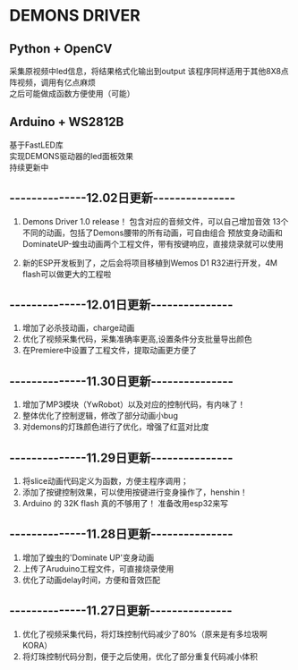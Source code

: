 # DEMONS DRIVER 

## Python + OpenCV     
采集原视频中led信息，将结果格式化输出到output
该程序同样适用于其他8X8点阵视频，调用有亿点麻烦  
之后可能做成函数方便使用（可能）  

## Arduino + WS2812B   
基于FastLED库   
实现DEMONS驱动器的led面板效果      
持续更新中    


## --------------12.02日更新---------------


1. Demons Driver 1.0 release！
    包含对应的音频文件，可以自己增加音效
    13个不同的动画，包括了Demons腰带的所有动画，可自由组合
    预放变身动画和DominateUP-蝗虫动画两个工程文件，带有按键响应，直接烧录就可以使用

2. 新的ESP开发板到了，之后会将项目移植到Wemos D1 R32进行开发，4M flash可以做更大的工程啦

## --------------12.01日更新---------------


1. 增加了必杀技动画，charge动画
2. 优化了视频采集代码，采集准确率更高,设置条件分支批量导出颜色
3. 在Premiere中设置了工程文件，提取动画更方便了


## --------------11.30日更新---------------


1. 增加了MP3模块（YwRobot）以及对应的控制代码，有内味了！
2. 整体优化了控制逻辑，修改了部分动画小bug
3. 对demons的灯珠颜色进行了优化，增强了红蓝对比度


## --------------11.29日更新---------------


1. 将slice动画代码定义为函数，方便主程序调用；
2. 添加了按键控制效果，可以使用按键进行变身操作了，henshin！
3. Arduino 的 32K flash 真的不够用了！ 准备改用esp32来写


## --------------11.28日更新---------------


1. 增加了蝗虫的'Dominate UP'变身动画
2. 上传了Aruduino工程文件，可直接烧录使用
3. 优化了动画delay时间，方便和音效匹配


## --------------11.27日更新---------------


1. 优化了视频采集代码，将灯珠控制代码减少了80%（原来是有多垃圾啊KORA）
2. 将灯珠控制代码分割，便于之后使用，优化了部分重复代码减小体积
